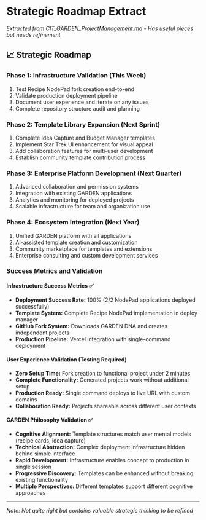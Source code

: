 # Strategic Roadmap Extract
*Extracted from CIT_GARDEN_ProjectManagement.md - Has useful pieces but needs refinement*

## 📈 Strategic Roadmap

### **Phase 1: Infrastructure Validation (This Week)**
1. Test Recipe NodePad fork creation end-to-end
2. Validate production deployment pipeline
3. Document user experience and iterate on any issues
4. Complete repository structure audit and planning

### **Phase 2: Template Library Expansion (Next Sprint)**
1. Complete Idea Capture and Budget Manager templates
2. Implement Star Trek UI enhancement for visual appeal
3. Add collaboration features for multi-user development
4. Establish community template contribution process

### **Phase 3: Enterprise Platform Development (Next Quarter)**
1. Advanced collaboration and permission systems
2. Integration with existing GARDEN applications
3. Analytics and monitoring for deployed projects
4. Scalable infrastructure for team and organization use

### **Phase 4: Ecosystem Integration (Next Year)**
1. Unified GARDEN platform with all applications
2. AI-assisted template creation and customization
3. Community marketplace for templates and extensions
4. Enterprise consulting and custom development services

### **Success Metrics and Validation**

#### **Infrastructure Success Metrics** ✅
- **Deployment Success Rate:** 100% (2/2 NodePad applications deployed successfully)
- **Template System:** Complete Recipe NodePad implementation in deploy manager
- **GitHub Fork System:** Downloads GARDEN DNA and creates independent projects
- **Production Pipeline:** Vercel integration with single-command deployment

#### **User Experience Validation** (Testing Required)
- **Zero Setup Time:** Fork creation to functional project under 2 minutes
- **Complete Functionality:** Generated projects work without additional setup
- **Production Ready:** Single command deploys to live URL with custom domains
- **Collaboration Ready:** Projects shareable across different user contexts

#### **GARDEN Philosophy Validation** ✅
- **Cognitive Alignment:** Template structures match user mental models (recipe cards, idea capture)
- **Technical Abstraction:** Complex deployment infrastructure hidden behind simple interface
- **Rapid Development:** Infrastructure enables concept to production in single session
- **Progressive Discovery:** Templates can be enhanced without breaking existing functionality
- **Multiple Perspectives:** Different templates support different cognitive approaches

---
*Note: Not quite right but contains valuable strategic thinking to be refined*
